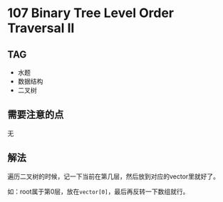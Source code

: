 # 107 Binary Tree Level Order Traversal II    

## TAG
* 水题
* 数据结构
* 二叉树

## 需要注意的点
无

## 解法
遍历二叉树的时候，记一下当前在第几层，然后放到对应的vector里就好了。

如：root属于第0层，放在`vector[0]`，最后再反转一下数组就行。